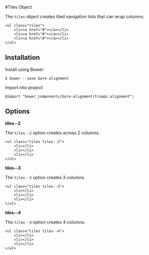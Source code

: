 #Tiles Object

The `tiles` object creates tiled navigation lists that can wrap columns.

	<ul class="tiles">
		<li><a href="#"></a></li>
		<li><a href="#"></a></li>
		<li><a href="#"></a></li>
	</ul>

## Installation

Install using Bower:

	$ bower --save bare-alignment

Import into project:

	@import "bower_components/bare-alignment/trumps.alignment";

## Options

**tiles--2**

The `tiles--2` option creates across 2 columns.

	<ul class="tiles tiles--2">
		<li></li>
		<li></li>
		<li></li>
	</ul>

**tiles--3**

The `tiles--3` option creates 3 columns.

	<ul class="tiles tiles--3">
		<li></li>
		<li></li>
		<li></li>
	</ul>	

**tiles--4**

The `tiles--4` option creates 4 columns.

	<ul class="tiles tiles--4">
		<li></li>
		<li></li>
		<li></li>
	</ul>		
